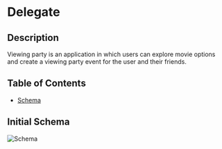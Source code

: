 # Delegate

## Description
Viewing party is an application in which users can explore movie options and create a viewing party event for the user and their friends.

## Table of Contents
- [Schema](#schema)

## Initial Schema
![Schema](<img width="1261" alt="delegate schema " src="https://user-images.githubusercontent.com/69832134/189795390-17e9f755-830d-47db-b2f5-38e98ddd7436.png">)

